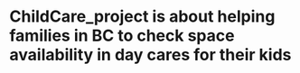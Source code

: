 # ChildCare_project is about helping families in BC to check space availability in day cares for their kids
